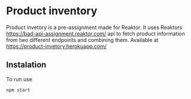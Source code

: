 # Product inventory
Product invetory is a pre-assignment made for Reaktor. It uses Reaktors https://bad-api-assignment.reaktor.com/ api to fetch product information from two different endpoints and combining them. Available at https://product-invetory.herokuapp.com/

## Instalation
To run use

```bash
npm start
```

